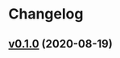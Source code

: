 # Changelog

## [v0.1.0](https://github.com/vvatanabe/git-ssh-test-server/compare/03d9d07801f9...v0.1.0) (2020-08-19)

